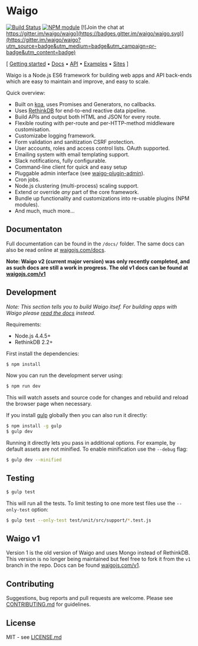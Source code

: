 # Waigo

[![Build Status](https://secure.travis-ci.org/waigo/waigo.png)](http://travis-ci.org/waigo/waigo) [![NPM module](https://badge.fury.io/js/waigo.png)](https://npmjs.org/package/waigo) [![Join the chat at https://gitter.im/waigo/waigo](https://badges.gitter.im/waigo/waigo.svg)](https://gitter.im/waigo/waigo?utm_source=badge&utm_medium=badge&utm_campaign=pr-badge&utm_content=badge)

\[ [Getting started](https://waigojs.com/docs/) • [Docs](https://waigojs.com/docs/) • [API](http://waigojs.com/api/) • [Examples](http://waigojs.com/examples/) • [Sites](http://waigojs.com/sites.html) \]


Waigo is a Node.js ES6 framework for building web apps and API back-ends which 
are easy to maintain and improve, and easy to scale.

Quick overview:

 * Built on [koa](http://koajs.com/), uses Promises and Generators, no callbacks.
 * Uses [RethinkDB](http://rethinkdb.com) for end-to-end reactive data pipeline.
 * Build APIs and output both HTML and JSON for every route.
 * Flexible routing with per-route and per-HTTP-method middleware customisation.
 * Customizabe logging framework.
 * Form validation and sanitization CSRF protection.
 * User accounts, roles and access control lists. OAuth supported.
 * Emailing system with email templating support.
 * Slack notifications, fully configurable.
 * Command-line client for quick and easy setup
 * Pluggable admin interface (see [waigo-plugin-admin](https://github.com/waigo/admin)).
 * Cron jobs.
 * Node.js clustering (multi-process) scaling support.
 * Extend or override _any_ part of the core framework.
 * Bundle up functionality and customizations into re-usable plugins (NPM modules).
 * And much, much more...


## Documentaton

Full documentation can be found in the `/docs/` folder. The same docs 
can also be read online at [waigojs.com/docs](https://waigojs.com/docs/).

**Note: Waigo v2 (current major version) was only recently completed, and as such docs are still a work in progress. The old v1 docs can be found at [waigojs.com/v1](https://waigojs.com/v1/)**


## Development 

_Note: This section tells you to build Waigo itsef. For building apps with Waigo 
please [read the docs](https://waigojs.com/docs/) instead._

Requirements:

  * Node.js 4.4.5+
  * RethinkDB 2.2+

First install the dependencies:

```bash
$ npm install
```

Now you can run the development server using:

```bash
$ npm run dev
```

This will watch assets and source code for changes and rebuild and reload the 
browser page when necessary.

If you install [gulp](http://gulpjs.com/-) globally then you can also run it directly:

```bash
$ npm install -g gulp
$ gulp dev
```

Running it directly lets you pass in additional options. For example, by 
default assets are not minified. To enable minification use the `--debug` flag:

```bash
$ gulp dev --minified
```

## Testing

```bash
$ gulp test
```

This will run all the tests. To limit testing to one more test files use the 
`--only-test` option:

```bash
$ gulp test --only-test test/unit/src/support/*.test.js
```

## Waigo v1

Version 1 is the old version of Waigo and uses Mongo instead of RethinkDB. This 
version is no longer being maintained but feel free to fork it from the `v1` 
branch in the repo. Docs can be found [waigojs.com/v1](https://waigojs.com/v1/).


## Contributing

Suggestions, bug reports and pull requests are welcome. Please see [CONTRIBUTING.md](https://github.com/waigo/waigo/blob/master/CONTRIBUTING.md) for guidelines.

## License

MIT - see [LICENSE.md](https://github.com/waigo/waigo/blob/master/LICENSE.md)

